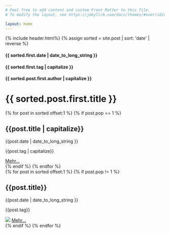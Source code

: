 ```yaml
---
# Feel free to add content and custom Front Matter to this file.
# To modify the layout, see https://jekyllrb.com/docs/themes/#overriding-theme-defaults

layout: home
---
```

{% include header.html%}
{% assign sorted = site.post | sort: 'date' | reverse %}
<div id="new-post">
    <div class="top-header">
        <h4>{{ sorted.first.date | date_to_long_string }}</h4>
        <h4>{{ sorted.first.tag | capitalize }}</h4>
        <h4>{{ sorted.post.first.author | capitalize }}</h4>
    </div>
    <h1>{{ sorted.post.first.title }}</h1>
    <div class="top-img" style="background-image:url('{{ sorted.first.img }}')"></div>
</div>
<div class="tp-border"></div>
<div class="pop-posts">
    {% for post in sorted offset:1 %}
    {% if post.pop == 1 %}
    <div class="pop-post">
        <h2>{{post.title | capitalize}}</h2>
        <div class="pop-header">
            <p>{{post.date | date_to_long_string }}</p>
            <p>{{post.tag | capitalize}}</p>
        </div>
        <div class="pop-img" style="background-image:url('{{post.img}}')"></div>
        <a href="{{post.url}}">Mehr...</a>
    </div>
    {% endif %}
    {% endfor %}
</div>
<div class="tp-border"></div>
<div class="bottom-content">
    <div class="bottom-posts">
        {% for post in sorted offset:1 %}
        {% if post.pop != 1 %}
        <div class="post">
            <h2>{{post.title}}</h2>
            <div class="bottom-header">
                <p>{{post.date | date_to_long_string }}</p>
                <p>{{post.tag}}</p>
            </div>
            <img src="{{post.img}}">
            <a href="{{post.url}}">Mehr...</a>
        </div>
        {% endif %}
        {% endfor %}
    </div>
</div>